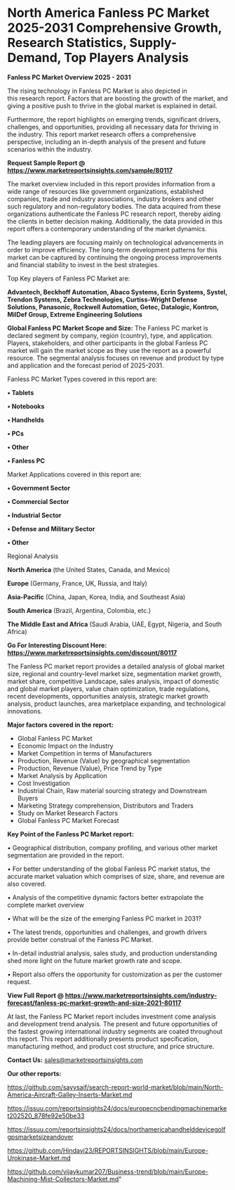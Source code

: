 # North America Fanless PC Market 2025-2031 Comprehensive Growth, Research Statistics, Supply-Demand,  Top Players Analysis

<Strong> Fanless PC Market Overview 2025 - 2031</strong>

The rising technology in Fanless PC Market is also depicted in this research report. Factors that are boosting the growth of the market, and giving a positive push to thrive in the global market is explained in detail.

Furthermore, the report highlights on emerging trends, significant drivers, challenges, and opportunities, providing all necessary data for thriving in the industry. This report market research offers a comprehensive perspective, including an in-depth analysis of the present and future scenarios within the industry.

<strong>Request Sample Report @ <a href=https://www.marketreportsinsights.com/sample/80117>https://www.marketreportsinsights.com/sample/80117</a></strong>

The market overview included in this report provides information from a wide range of resources like government organizations, established companies, trade and industry associations, industry brokers and other such regulatory and non-regulatory bodies. The data acquired from these organizations authenticate the Fanless PC research report, thereby aiding the clients in better decision making. Additionally, the data provided in this report offers a contemporary understanding of the market dynamics.

The leading players are focusing mainly on technological advancements in order to improve efficiency. The long-term development patterns for this market can be captured by continuing the ongoing process improvements and financial stability to invest in the best strategies.

Top Key players of Fanless PC Market are:

<strong>Advantech, Beckhoff Automation, Abaco Systems, Ecrin Systems, Systel, Trendon Systems, Zebra Technologies, Curtiss-Wright Defense Solutions, Panasonic, Rockwell Automation, Getec, Datalogic, Kontron, MilDef Group, Extreme Engineering Solutions</strong>

<strong><b>Global Fanless PC Market Scope and Size:</b></strong>
The Fanless PC market is declared segment by company, region (country), type, and application. Players, stakeholders, and other participants in the global Fanless PC market will gain the market scope as they use the report as a powerful resource. The segmental analysis focuses on revenue and product by type and application and the forecast period of 2025-2031.

Fanless PC Market Types covered in this report are:

<strong>• Tablets

• Notebooks

• Handhelds

• PCs

• Other

• Fanless PC</strong>

Market Applications covered in this report are:

<strong>• Government Sector

• Commercial Sector

• Industrial Sector

• Defense and Military Sector

• Other</strong> 

Regional Analysis

<strong>North America</strong> (the United States, Canada, and Mexico)

<strong>Europe</strong> (Germany, France, UK, Russia, and Italy)

<strong>Asia-Pacific</strong> (China, Japan, Korea, India, and Southeast Asia)

<strong>South America</strong> (Brazil, Argentina, Colombia, etc.)

<strong>The Middle East and Africa</strong> (Saudi Arabia, UAE, Egypt, Nigeria, and South Africa)

<strong>Go For Interesting Discount Here: <a href=https://www.marketreportsinsights.com/discount/80117>https://www.marketreportsinsights.com/discount/80117</a></strong>

The Fanless PC market report provides a detailed analysis of global market size, regional and country-level market size, segmentation market growth, market share, competitive Landscape, sales analysis, impact of domestic and global market players, value chain optimization, trade regulations, recent developments, opportunities analysis, strategic market growth analysis, product launches, area marketplace expanding, and technological innovations.

<strong><b>Major factors covered in the report:</b></strong>
<ul>
  <li>Global Fanless PC Market </li>
  <li>Economic Impact on the Industry</li>
  <li>Market Competition in terms of Manufacturers</li>
  <li>Production, Revenue (Value) by geographical segmentation</li>
  <li>Production, Revenue (Value), Price Trend by Type</li>
  <li>Market Analysis by Application</li>
  <li>Cost Investigation</li>
  <li>Industrial Chain, Raw material sourcing strategy and Downstream Buyers</li>
  <li>Marketing Strategy comprehension, Distributors and Traders</li>
  <li>Study on Market Research Factors</li>
  <li>Global Fanless PC Market Forecast</li>
</ul>

<strong><b>Key Point of the Fanless PC Market report:</b></strong>

• Geographical distribution, company profiling, and various other market segmentation are provided in the report.

• For better understanding of the global Fanless PC market status, the accurate market valuation which comprises of size, share, and revenue are also covered.

• Analysis of the competitive dynamic factors better extrapolate the complete market overview

• What will be the size of the emerging Fanless PC market in 2031?

• The latest trends, opportunities and challenges, and growth drivers provide better construal of the Fanless PC Market.

• In-detail industrial analysis, sales study, and production understanding shed more light on the future market growth rate and scope.

• Report also offers the opportunity for customization as per the customer request.

<strong><b>View Full Report @ <a href=https://www.marketreportsinsights.com/industry-forecast/fanless-pc-market-growth-and-size-2021-80117>https://www.marketreportsinsights.com/industry-forecast/fanless-pc-market-growth-and-size-2021-80117</a></b></strong>


At last, the Fanless PC Market report includes investment come analysis and development trend analysis. The present and future opportunities of the fastest growing international industry segments are coated throughout this report. This report additionally presents product specification, manufacturing method, and product cost structure, and price structure.

<strong>Contact Us:</strong>
sales@marketreportsinsights.com

<strong>Our other reports:</strong>

<a href=https://github.com/sayysaif/search-report-world-market/blob/main/North-America-Aircraft-Galley-Inserts-Market.md>https://github.com/sayysaif/search-report-world-market/blob/main/North-America-Aircraft-Galley-Inserts-Market.md</a>

<a href=https://issuu.com/reportsinsights24/docs/europecncbendingmachinemarket202520_878fe92e50be33>https://issuu.com/reportsinsights24/docs/europecncbendingmachinemarket202520_878fe92e50be33</a>

<a href=https://issuu.com/reportsinsights24/docs/northamericahandhelddevicegolfgpsmarketsizeandover>https://issuu.com/reportsinsights24/docs/northamericahandhelddevicegolfgpsmarketsizeandover</a>

<a href=https://github.com/Hindavi23/REPORTSINSIGHTS/blob/main/Europe-Urokinase-Market.md>https://github.com/Hindavi23/REPORTSINSIGHTS/blob/main/Europe-Urokinase-Market.md</a>

<a href=https://github.com/vijaykumar207/Business-trend/blob/main/Europe-Machining-Mist-Collectors-Market.md>https://github.com/vijaykumar207/Business-trend/blob/main/Europe-Machining-Mist-Collectors-Market.md</a>"
